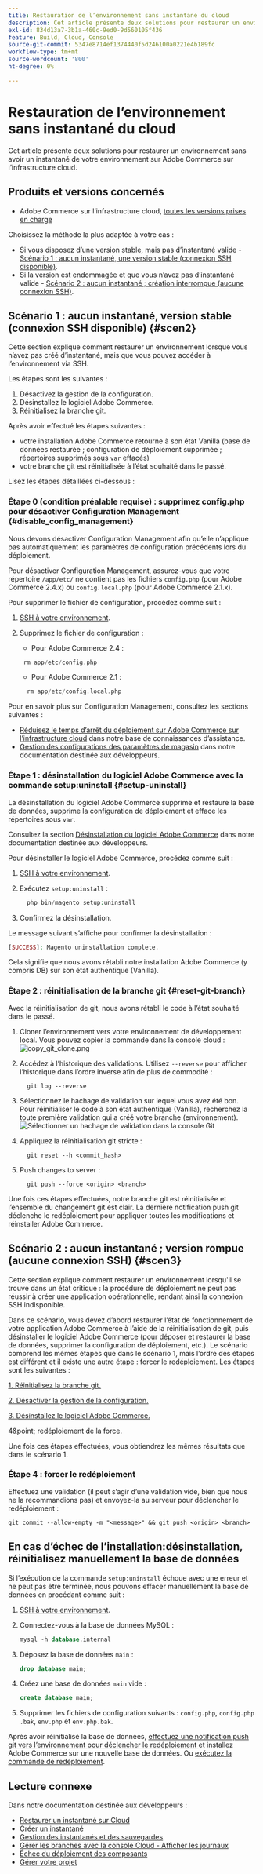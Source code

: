 ```yaml
---
title: Restauration de l’environnement sans instantané du cloud
description: Cet article présente deux solutions pour restaurer un environnement sans avoir un instantané de votre environnement sur Adobe Commerce sur l’infrastructure cloud.
exl-id: 834d13a7-3b1a-460c-9ed0-9d560105f436
feature: Build, Cloud, Console
source-git-commit: 5347e8714ef1374440f5d246100a0221e4b189fc
workflow-type: tm+mt
source-wordcount: '800'
ht-degree: 0%

---
```


# Restauration de l’environnement sans instantané du cloud

Cet article présente deux solutions pour restaurer un environnement sans avoir un instantané de votre environnement sur Adobe Commerce sur l’infrastructure cloud.

## Produits et versions concernés

* Adobe Commerce sur l’infrastructure cloud, [toutes les versions prises en charge](https://magento.com/sites/default/files/magento-software-lifecycle-policy.pdf)

Choisissez la méthode la plus adaptée à votre cas :

* Si vous disposez d’une version stable, mais pas d’instantané valide - [Scénario 1 : aucun instantané, une version stable (connexion SSH disponible)](#scen2).
* Si la version est endommagée et que vous n’avez pas d’instantané valide - [Scénario 2 : aucun instantané ; création interrompue (aucune connexion SSH)](#scen3).

## Scénario 1 : aucun instantané, version stable (connexion SSH disponible) {#scen2}

Cette section explique comment restaurer un environnement lorsque vous n’avez pas créé d’instantané, mais que vous pouvez accéder à l’environnement via SSH.

Les étapes sont les suivantes :

1. Désactivez la gestion de la configuration.
1. Désinstallez le logiciel Adobe Commerce.
1. Réinitialisez la branche git.

Après avoir effectué les étapes suivantes :

* votre installation Adobe Commerce retourne à son état Vanilla (base de données restaurée ; configuration de déploiement supprimée ; répertoires supprimés sous `var` effacés)
* votre branche git est réinitialisée à l’état souhaité dans le passé.

Lisez les étapes détaillées ci-dessous :

### Étape 0 (condition préalable requise) : supprimez config.php pour désactiver Configuration Management {#disable_config_management}

Nous devons désactiver Configuration Management afin qu’elle n’applique pas automatiquement les paramètres de configuration précédents lors du déploiement.

Pour désactiver Configuration Management, assurez-vous que votre répertoire `/app/etc/` ne contient pas les fichiers `config.php` (pour Adobe Commerce 2.4.x) ou `config.local.php` (pour Adobe Commerce 2.1.x).

Pour supprimer le fichier de configuration, procédez comme suit :

1. [SSH à votre environnement](https://experienceleague.adobe.com/docs/commerce-cloud-service/user-guide/develop/secure-connections.html?lang=fr).
1. Supprimez le fichier de configuration :
   * Pour Adobe Commerce 2.4 :

   ```php
    rm app/etc/config.php
   ```

   * Pour Adobe Commerce 2.1 :

   ```php
     rm app/etc/config.local.php
   ```

Pour en savoir plus sur Configuration Management, consultez les sections suivantes :

* [Réduisez le temps d’arrêt du déploiement sur Adobe Commerce sur l’infrastructure cloud](/help/how-to/general/magento-cloud-reduce-deployment-downtime-with-configuration-management.md) dans notre base de connaissances d’assistance.
* [Gestion des configurations des paramètres de magasin](https://experienceleague.adobe.com/docs/commerce-cloud-service/user-guide/configure-store/store-settings.html?lang=fr) dans notre documentation destinée aux développeurs.

### Étape 1 : désinstallation du logiciel Adobe Commerce avec la commande setup:uninstall {#setup-uninstall}


La désinstallation du logiciel Adobe Commerce supprime et restaure la base de données, supprime la configuration de déploiement et efface les répertoires sous `var`.

Consultez la section [Désinstallation du logiciel Adobe Commerce](https://experienceleague.adobe.com/docs/commerce-operations/installation-guide/tutorials/uninstall.html?lang=fr) dans notre documentation destinée aux développeurs.

Pour désinstaller le logiciel Adobe Commerce, procédez comme suit :

1. [SSH à votre environnement](https://experienceleague.adobe.com/docs/commerce-cloud-service/user-guide/develop/secure-connections.html?lang=fr).
1. Exécutez `setup:uninstall` :

   ```php
     php bin/magento setup:uninstall
   ```

1. Confirmez la désinstallation.

Le message suivant s’affiche pour confirmer la désinstallation :

```php
[SUCCESS]: Magento uninstallation complete.
```

Cela signifie que nous avons rétabli notre installation Adobe Commerce (y compris DB) sur son état authentique (Vanilla).

### Étape 2 : réinitialisation de la branche git {#reset-git-branch}

Avec la réinitialisation de git, nous avons rétabli le code à l’état souhaité dans le passé.

1. Cloner l’environnement vers votre environnement de développement local. Vous pouvez copier la commande dans la console cloud :    ![copy_git_clone.png](assets/copy_git_clone.png)
1. Accédez à l’historique des validations. Utilisez `--reverse` pour afficher l’historique dans l’ordre inverse afin de plus de commodité :

   ```git
     git log --reverse
   ```

1. Sélectionnez le hachage de validation sur lequel vous avez été bon. Pour réinitialiser le code à son état authentique (Vanilla), recherchez la toute première validation qui a créé votre branche (environnement).    ![Sélectionner un hachage de validation dans la console Git](assets/select_commit_hash.png)
1. Appliquez la réinitialisation git stricte :

   ```git
     git reset --h <commit_hash>
   ```

1. Push changes to server :

   ```git
     git push --force <origin> <branch>
   ```

Une fois ces étapes effectuées, notre branche git est réinitialisée et l’ensemble du changement git est clair. La dernière notification push git déclenche le redéploiement pour appliquer toutes les modifications et réinstaller Adobe Commerce.

## Scénario 2 : aucun instantané ; version rompue (aucune connexion SSH) {#scen3}

Cette section explique comment restaurer un environnement lorsqu&#39;il se trouve dans un état critique : la procédure de déploiement ne peut pas réussir à créer une application opérationnelle, rendant ainsi la connexion SSH indisponible.

Dans ce scénario, vous devez d’abord restaurer l’état de fonctionnement de votre application Adobe Commerce à l’aide de la réinitialisation de git, puis désinstaller le logiciel Adobe Commerce (pour déposer et restaurer la base de données, supprimer la configuration de déploiement, etc.). Le scénario comprend les mêmes étapes que dans le scénario 1, mais l’ordre des étapes est différent et il existe une autre étape : forcer le redéploiement. Les étapes sont les suivantes :

[1. Réinitialisez la branche git.](/help/how-to/general/reset-environment-on-cloud.md#reset-git-branch)

[2. Désactiver la gestion de la configuration.](/help/how-to/general/reset-environment-on-cloud.md#disable_config_management)

[3. Désinstallez le logiciel Adobe Commerce.](/help/how-to/general/reset-environment-on-cloud.md#setup-uninstall)

4&point; redéploiement de la force.

Une fois ces étapes effectuées, vous obtiendrez les mêmes résultats que dans le scénario 1.

### Étape 4 : forcer le redéploiement

Effectuez une validation (il peut s’agir d’une validation vide, bien que nous ne la recommandions pas) et envoyez-la au serveur pour déclencher le redéploiement :

```git
git commit --allow-empty -m "<message>" && git push <origin> <branch>
```

## En cas d’échec de l’installation:désinstallation, réinitialisez manuellement la base de données

Si l’exécution de la commande `setup:uninstall` échoue avec une erreur et ne peut pas être terminée, nous pouvons effacer manuellement la base de données en procédant comme suit :

1. [SSH à votre environnement](https://experienceleague.adobe.com/docs/commerce-cloud-service/user-guide/develop/secure-connections.html?lang=fr).
1. Connectez-vous à la base de données MySQL :

   ```sql
   mysql -h database.internal
   ```

1. Déposez la base de données `main` :

   ```sql
   drop database main;
   ```

1. Créez une base de données `main` vide :

   ```sql
   create database main;
   ```

1. Supprimer les fichiers de configuration suivants : `config.php`, `config.php` `.bak`, `env.php` et `env.php.bak`.

Après avoir réinitialisé la base de données, [ effectuez une notification push git vers l’environnement pour déclencher le redéploiement ](https://experienceleague.adobe.com/docs/commerce-cloud-service/user-guide/dev-tools/cloud-cli.html?lang=fr#git-commands) et installez Adobe Commerce sur une nouvelle base de données. Ou [exécutez la commande de redéploiement](https://experienceleague.adobe.com/docs/commerce-cloud-service/user-guide/dev-tools/cloud-cli.html?lang=fr#environment-commands).

## Lecture connexe

Dans notre documentation destinée aux développeurs :

* [Restaurer un instantané sur Cloud](https://experienceleague.adobe.com/fr/docs/commerce-cloud-service/user-guide/develop/storage/snapshots#restore-a-manual-backup)
* [Créer un instantané](https://experienceleague.adobe.com/fr/docs/commerce-cloud-service/user-guide/develop/storage/snapshots#create-a-manual-backup)
* [Gestion des instantanés et des sauvegardes](https://experienceleague.adobe.com/fr/docs/commerce-cloud-service/user-guide/develop/storage/snapshots)
* [Gérer les branches avec la console Cloud - Afficher les journaux](https://experienceleague.adobe.com/docs/commerce-cloud-service/user-guide/project/console-branches.html?lang=fr#view-logs)
* [Échec du déploiement des composants](https://experienceleague.adobe.com/docs/commerce-cloud-service/user-guide/develop/deploy/recover-failed-deployment.html?lang=fr)
* [Gérer votre projet](https://experienceleague.adobe.com/docs/commerce-cloud-service/user-guide/project/overview.html?lang=fr#configure-the-project)
